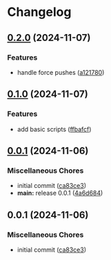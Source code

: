 # Changelog

## [0.2.0](https://github.com/ptah-sh/ptah-busybox/compare/v0.1.0...v0.2.0) (2024-11-07)


### Features

* handle force pushes ([a121780](https://github.com/ptah-sh/ptah-busybox/commit/a1217806bed17c2f8f65812ba95ff79fba18904a))

## [0.1.0](https://github.com/ptah-sh/ptah-busybox/compare/v0.0.1...v0.1.0) (2024-11-07)


### Features

* add basic scripts ([ffbafcf](https://github.com/ptah-sh/ptah-busybox/commit/ffbafcf18639862f91ebf9970174574013bf6e46))

## [0.0.1](https://github.com/ptah-sh/ptah-busybox/compare/v0.0.1...v0.0.1) (2024-11-06)


### Miscellaneous Chores

* initial commit ([ca83ce3](https://github.com/ptah-sh/ptah-busybox/commit/ca83ce3dc0107c9da4a9931c4caa440ae2fdc3a0))
* **main:** release 0.0.1 ([4a6d684](https://github.com/ptah-sh/ptah-busybox/commit/4a6d684def9aa876611a9be3076c08eed1a603b4))

## 0.0.1 (2024-11-06)


### Miscellaneous Chores

* initial commit ([ca83ce3](https://github.com/ptah-sh/ptah-busybox/commit/ca83ce3dc0107c9da4a9931c4caa440ae2fdc3a0))
